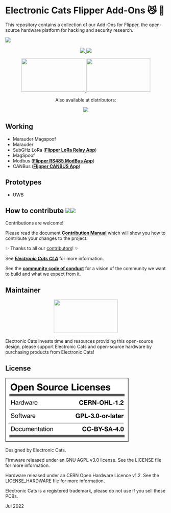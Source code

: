# Electronic Cats Flipper Add-Ons 😼 :dolphin: 

This repository contains a collection of our Add-Ons for Flipper, the open-source hardware platform for hacking and security research.

<a href="https://github.com/ElectronicCats/flipper-addons/wiki">
  <img src="https://user-images.githubusercontent.com/107638696/263117497-6a808ad7-dbad-47d1-88da-059df876c544.png" />
</a>

<p align="center">
<a href="https://github.com/ElectronicCats/flipper-addons/wiki">
	<img src="https://github.com/ElectronicCats/flipper-shields/assets/107638696/9aaf2083-e052-454c-b04a-ac05942dee15" width="33%">
<a href="https://github.com/ElectronicCats/flipper-addons/wiki">
	<img src="https://github.com/ElectronicCats/flipper-shields/assets/107638696/5277392e-86c9-4ac1-b7d5-08429478e422" width="33%">
</p>

<p align=center>
<a href="https://electroniccats.com/?s=flipper&post_type=product&product_cat=">
  <img src="https://github.com/ElectronicCats/flipper-shields/assets/44976441/0c617467-052b-4ab1-a3b9-ba36e1f55a91" width="200" height="104" />
</a>
<a href="https://github.com/ElectronicCats/flipper-addons/wiki">
  <img src="https://github.com/ElectronicCats/flipper-shields/assets/44976441/6aa7f319-3256-442e-a00d-33c8126833ec" width="200" height="104" />
</a>
</p>

<p align=center>
    Also available at distributors:
  </p>
<p align=center>
  <a href="https://labs.ksec.co.uk/product-category/electronic-cat/">
    <img src="https://cdn.ksec.co.uk/ksec-solutions/ksec-W-BW-MV-small-clipped.png" width="200" />
  </a>
</p>

## Working
- Marauder Magspoof
- Marauder
- SubGHz LoRa ([**Flipper LoRa Relay App**](https://github.com/ElectronicCats/flipper-SX1262-LoRa))
- MagSpoof
- Modbus ([**Flipper RS485 ModBus App**](https://github.com/ElectronicCats/flipper-rs485modbus))
- CANBus ([**Flipper CANBUS App**](https://github.com/ElectronicCats/flipper-MCP2515-CANBUS))
  
 ## Prototypes
- UWB


## How to contribute <img src="https://electroniccats.com/wp-content/uploads/2018/01/fav.png" height="35"><img src="https://raw.githubusercontent.com/gist/ManulMax/2d20af60d709805c55fd784ca7cba4b9/raw/bcfeac7604f674ace63623106eb8bb8471d844a6/github.gif" height="30">
 Contributions are welcome! 

Please read the document [**Contribution Manual**](https://github.com/ElectronicCats/electroniccats-cla/blob/main/electroniccats-contribution-manual.md)  which will show you how to contribute your changes to the project.

✨ Thanks to all our [contributors](https://github.com/ElectronicCats/flipper-addons/graphs/contributors)! ✨

See [**_Electronic Cats CLA_**](https://github.com/ElectronicCats/electroniccats-cla/blob/main/electroniccats-cla.md) for more information.

See the  [**community code of conduct**](https://github.com/ElectronicCats/electroniccats-cla/blob/main/electroniccats-community-code-of-conduct.md) for a vision of the community we want to build and what we expect from it.

## Maintainer

<p align=center>
<a href="https://github.com/sponsors/ElectronicCats">
  <img src="https://electroniccats.com/wp-content/uploads/2020/07/Badge_GHS.png" width="200" height="104" />
</a>
</p>

Electronic Cats invests time and resources providing this open-source design, please support Electronic Cats and open-source hardware by purchasing products from Electronic Cats!

## License

<a
href="https://github.com/ElectronicCats">

<img  src="https://github.com/ElectronicCats/AjoloteBoard/raw/master/OpenSourceLicense.png"  height="200" />

</a>

Designed by Electronic Cats.

Firmware released under an GNU AGPL v3.0 license. See the LICENSE file for more information.

Hardware released under an CERN Open Hardware Licence v1.2. See the LICENSE_HARDWARE file for more information.

Electronic Cats is a registered trademark, please do not use if you sell these PCBs.

Jul 2022

[Agregando el link como referencia]: <https://github.com/ElectronicCats/Template-Project-KiCAD-CI>
